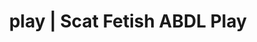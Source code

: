 ---
categories:
- Spiritual Kink
- Digital Dominance
- Femdom
- Scat Fetish
- Interactive NSFW
image: /assets/images/1747714247485.png
layout: post
schema:
  description: Premium adult content featuring Scat Fetish, ABDL Play. High-quality
    images with erotic themes.
  keywords:
  - Virtual Sex
  - Nerdy Seduction
  - ABDL Play
  - Inclusive Desire
  - Gender-Fluid
  - Erotic Audiobooks
  - Scat Fetish
  name: 1747714247485 | Scat Fetish ABDL Play
  type: VisualArtwork
seo:
  description: Featured content with sensual Scat Fetish, ABDL Play. HD images available.
  keywords: Scat Fetish, ABDL Play
  og_image: /assets/images/1747714247485.png
  schema_type: VisualArtwork
tags:
- '#play'
- Scat Fetish
- ABDL Play
title: play | Scat Fetish ABDL Play
---